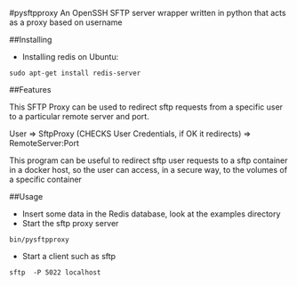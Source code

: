 #pysftpproxy
An OpenSSH SFTP server wrapper written in python that acts as a proxy based on username

##Installing

* Installing redis on Ubuntu: 
```Shell
sudo apt-get install redis-server
```

##Features

This SFTP Proxy can be used to redirect sftp requests from a specific user to a particular remote server and port.

User => SftpProxy (CHECKS User Credentials, if OK it redirects) => RemoteServer:Port

This program can be useful to redirect sftp user requests to a sftp container in a docker host, so the user can access, in a secure way, to the volumes of a specific container

##Usage

* Insert some data in the Redis database, look at the examples directory
* Start the sftp proxy server
```Shell
bin/pysftpproxy
```

* Start a client such as sftp
```Shell
sftp  -P 5022 localhost
```
	

